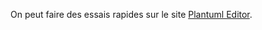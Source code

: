On peut faire des essais rapides sur le site [Plantuml Editor](https://plantuml-editor.kkeisuke.com/).
